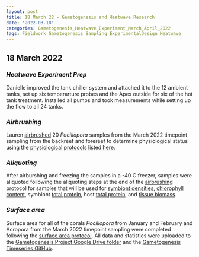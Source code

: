 ```yaml
---
layout: post
title: 18 March 22 - Gametogenesis and Heatwave Research
date: '2022-03-18'
categories: Gametogenesis_Heatwave_Experiment_March_April_2022
tags: Fieldwork Gametogenesis Sampling ExperimentalDesign Heatwave
---
```


## 18 March 2022

### *Heatwave Experiment Prep*
Danielle improved the tank chiller system and attached it to the 12 ambient tanks, set up six temperarture probes and the Apex outside for six of the hot tank treatment. Installed all pumps and took measurements while setting up the flow to all 24 tanks. 

### *Airbrushing*
Lauren [airbrushed](https://github.com/urol-e5/protocols/blob/master/2020-01-01-Airbrushing.md) 20 *Pocillopora* samples from the March 2022 timepoint sampling from the backreef and forereef to determine physiological status using the [physiological protocols listed here](https://github.com/urol-e5/protocols).

### *Aliquoting*
After airburshing and freezing the samples in a -40 C freezer, samples were aliquoted following the aliquoting steps at the end of the [airbrushing](https://github.com/urol-e5/protocols/blob/master/2020-01-01-Airbrushing.md) protocol for samples that will be used for [symbiont densities](https://github.com/urol-e5/protocols/blob/master/2020-01-07-Cell_Density-Protocol.md), [chlorophyll content](https://github.com/urol-e5/protocols/blob/master/2020-01-01-Chlorophyll-Protocol.md), symbiont [total protein](https://github.com/urol-e5/protocols/blob/master/2020-01-01-Total-Protein-Protocol.md), host [total protein](https://github.com/urol-e5/protocols/blob/master/2020-01-01-Total-Protein-Protocol.md), and [tissue biomass](https://github.com/urol-e5/protocols/blob/master/2020-01-01-Ash-Free-Dry-Weight-Protocol.md).

### *Surface area*
Surface area for all of the corals *Pocillopora* from January and February and Acropora from the March 2022 timepoint sampling were completed following the [surface area protocol](https://github.com/urol-e5/protocols/blob/master/2021-02-17-Surface_Area_Protocol.md). All data and statistics were uploaded to the [Gametogenesis Project Google Drive folder](https://drive.google.com/drive/u/0/folders/1KSkMOiGlpIDJ80WWa3U5HESVHea4GNIu) and the [Gametogenesis Timeseries GitHub](https://github.com/daniellembecker/Gametogenesis/tree/main/gametogenesis_timeseries). 

